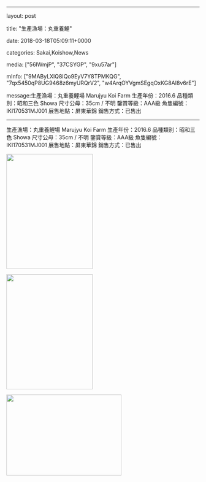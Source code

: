 
--- 

layout: post 

title:  "生產漁場：丸重養鯉" 

date:   2018-03-18T05:09:11+0000 

categories: Sakai,Koishow,News 

media: ["56lWmjP", "37CSYGP", "9xu57ar"] 

mInfo: ["9MAByLXlQ8IQo9EyV7Y8TPMKQG", "7qx5450qP8UG9468z6myURQrV2", "w4ArqOYVgmSEgqOxKG8AI8v6rE"] 

message:生產漁場：丸重養鯉場 Marujyu Koi Farm
生產年份：2016.6
品種類別：昭和三色 Showa
尺寸公母：35cm / 不明
鑒賞等級：AAA級
魚隻編號：IKI170531MJ001
展售地點：屏東華錦
銷售方式：已售出


--- 

生產漁場：丸重養鯉場 Marujyu Koi Farm
生產年份：2016.6
品種類別：昭和三色 Showa
尺寸公母：35cm / 不明
鑒賞等級：AAA級
魚隻編號：IKI170531MJ001
展售地點：屏東華錦
銷售方式：已售出


<a href="https://i.imgur.com/56lWmjP.jpg"><img src="https://i.imgur.com/56lWmjP.jpg" height=300 width=225 /></a> 

 
<a href="https://i.imgur.com/37CSYGP.jpg"><img src="https://i.imgur.com/37CSYGP.jpg" height=300 width=225 /></a> 

 
<a href="https://i.imgur.com/9xu57ar.jpg"><img src="https://i.imgur.com/9xu57ar.jpg" height=211 width=300 /></a> 
 



